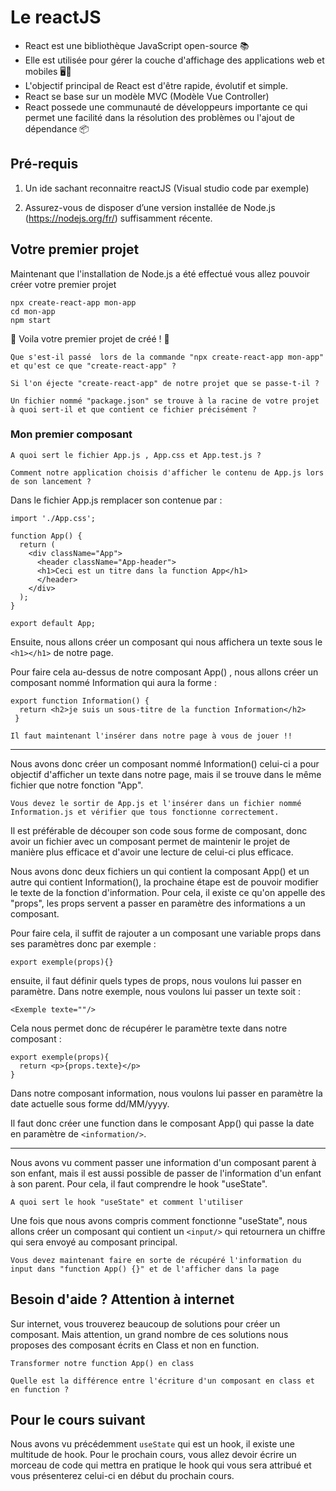# Le reactJS
- React est une bibliothèque JavaScript open-source 📚
- Elle est utilisée pour gérer la couche d'affichage des applications web et mobiles 🖥️📱
- L'objectif principal de React est d'être rapide, évolutif et simple.
- React se base sur un modèle MVC (Modèle Vue Controller) 
- React possede une communauté de développeurs importante ce qui permet une facilité dans la résolution des problèmes ou l'ajout de dépendance 📦


## Pré-requis

1. Un ide sachant reconnaitre reactJS (Visual studio code par exemple) 

2. Assurez-vous de disposer d’une version installée de Node.js (https://nodejs.org/fr/) suffisamment récente.

## Votre premier projet

Maintenant que l'installation de Node.js a été effectué vous allez pouvoir créer votre premier projet 

```
npx create-react-app mon-app
cd mon-app
npm start
```

🎊 Voila votre premier projet de créé ! 🎊

`Que s'est-il passé  lors de la commande "npx create-react-app mon-app" et qu'est ce que "create-react-app" ?`

`Si l'on éjecte "create-react-app" de notre projet que se passe-t-il ?`

`Un fichier nommé "package.json" se trouve à la racine de votre projet à quoi sert-il et que contient ce fichier précisément ? `

### Mon premier composant

`A quoi sert le fichier App.js , App.css et App.test.js ?`

`Comment notre application choisis d'afficher le contenu de App.js lors de son lancement ?`

Dans le fichier App.js remplacer son contenue par : 

```
import './App.css';

function App() {
  return (
    <div className="App">
      <header className="App-header">
      <h1>Ceci est un titre dans la function App</h1>
      </header>
    </div>
  );
}

export default App;
```

Ensuite, nous allons créer un composant qui nous affichera un texte sous le `<h1></h1>` de notre page.

Pour faire cela au-dessus de notre composant App() , nous allons créer un composant nommé Information qui aura la forme :

```
export function Information() {
  return <h2>je suis un sous-titre de la function Information</h2>
 }
 ```
 
 `Il faut maintenant l'insérer dans notre page à vous de jouer !!`
 
---

Nous avons donc créer un composant nommé Information() celui-ci a pour objectif d'afficher un texte dans notre page, mais il se trouve dans le même fichier que notre fonction "App". 

`Vous devez le sortir de App.js et l'insérer dans un fichier nommé Information.js et vérifier que tous fonctionne correctement.`

Il est préférable de découper son code sous forme de composant, donc avoir un fichier avec un composant permet de maintenir le projet de manière plus efficace et d'avoir une lecture de celui-ci plus efficace.

Nous avons donc deux fichiers un qui contient la composant App()  et un autre qui contient Information(), la prochaine étape est de pouvoir modifier le texte de la fonction d'information. 
Pour cela, il existe ce qu'on appelle des "props", les props servent a passer en paramètre des informations a un composant.

Pour faire cela, il suffit de rajouter a un composant une variable props dans ses paramètres donc par exemple : 

```
export exemple(props){}

```

ensuite, il faut définir quels types de props, nous voulons lui passer en paramètre. 
Dans notre exemple, nous voulons lui passer un texte soit : 

```
<Exemple texte=""/>
```

Cela nous permet donc de récupérer le paramètre texte dans notre composant :

```
export exemple(props){
  return <p>{props.texte}</p>
}
```

Dans notre composant information, nous voulons lui passer en paramètre la date actuelle sous forme dd/MM/yyyy.

Il faut donc créer une function dans le composant App() qui passe la date en paramètre de `<information/>`.

---

Nous avons vu comment passer une information d'un composant parent à son enfant, mais il est aussi possible de passer de l'information d'un enfant à son parent. 
Pour cela, il faut comprendre le hook "useState".

`A quoi sert le hook "useState" et comment l'utiliser` 

Une fois que nous avons compris comment fonctionne "useState", nous allons créer un composant qui contient un `<input/>` qui retournera un chiffre qui  sera envoyé au composant principal.

`Vous devez maintenant faire en sorte de récupéré l'information du input dans "function App() {}" et de l'afficher dans la page`

## Besoin d'aide ? Attention à internet

Sur internet, vous trouverez beaucoup de solutions pour créer un composant. Mais attention, un grand nombre de ces solutions nous proposes des composant écrits en Class et non en function. 


`Transformer notre function App() en class `


`Quelle est la différence entre l'écriture d'un composant en class et en function ? `


## Pour le cours suivant 

Nous avons vu précédemment `useState` qui est un hook, il existe une multitude de hook.
Pour le prochain cours, vous allez devoir écrire un morceau de code qui mettra en pratique le hook qui vous sera attribué et vous présenterez celui-ci en début du prochain cours.



